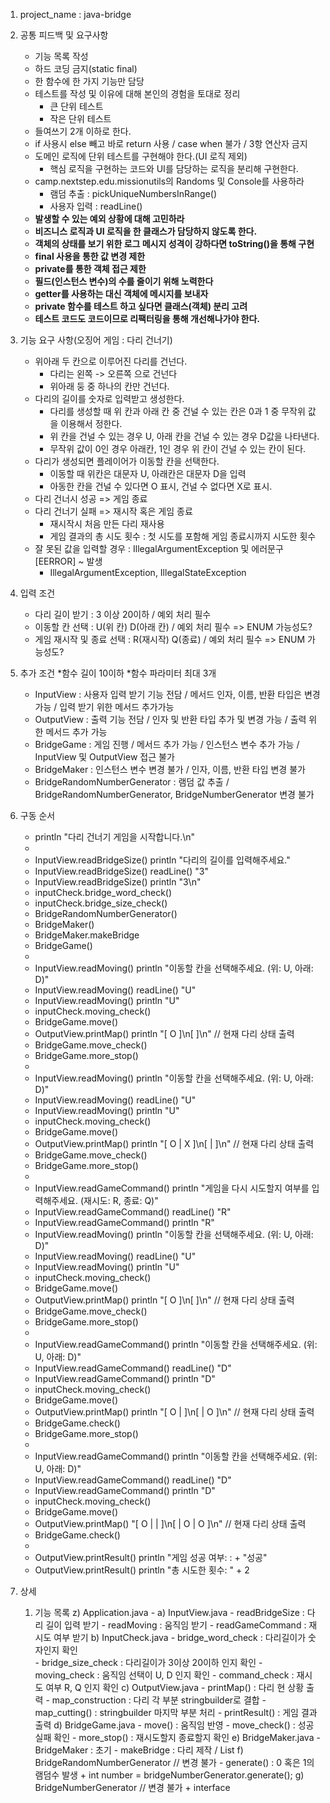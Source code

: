 1. project_name : java-bridge

2. 공통 피드백 및 요구사항
    - 기능 목록 작성
    - 하드 코딩 금지(static final)
    - 한 함수에 한 가지 기능만 담당
    - 테스트를 작성 및 이유에 대해 본인의 경험을 토대로 정리
        + 큰 단위 테스트
        + 작은 단위 테스트
    - 들여쓰기 2개 이하로 한다.
    - if 사용시 else 빼고 바로 return 사용 / case when 불가 / 3항 연산자 금지
    - 도메인 로직에 단위 테스트를 구현해야 한다.(UI 로직 제외)
        + 핵심 로직을 구현하는 코드와 UI를 담당하는 로직을 분리해 구현한다.
    - camp.nextstep.edu.missionutils의 Randoms 및 Console를 사용하라
        + 램덤 추출 : pickUniqueNumbersInRange()
        + 사용자 입력 : readLine()
    - **발생할 수 있는 예외 상황에 대해 고민하라**
    - **비즈니스 로직과 UI 로직을 한 클래스가 담당하지 않도록 한다.**
    - **객체의 상태를 보기 위한 로그 메시지 성격이 강하다면 toString()을 통해 구현**
    - **final 사용을 통한 값 변경 제한**
    - **private를 통한 객체 접근 제한**
    - **필드(인스턴스 변수)의 수를 줄이기 위해 노력한다**
    - **getter를 사용하는 대신 객체에 메시지를 보내자**
    - **private 함수를 테스트 하고 싶다면 클래스(객체) 분리 고려**
    - **테스트 코드도 코드이므로 리팩터링을 통해 개선해나가야 한다.**

3. 기능 요구 사항(오징어 게임 : 다리 건너기)
   - 위아래 두 칸으로 이루어진 다리를 건넌다.
     + 다리는 왼쪽 -> 오른쪽 으로 건넌다
     + 위아래 둥 중 하나의 칸만 건넌다.
   - 다리의 길이를 숫자로 입력받고 생성한다.
     + 다리를 생성할 때 위 칸과 아래 칸 중 건널 수 있는 칸은 0과 1 중 무작위 값을 이용해서 정한다.
     + 위 칸을 건널 수 있는 경우 U, 아래 칸을 건널 수 있는 경우 D값을 나타낸다.
     + 무작위 값이 0인 경우 아래칸, 1인 경우 위 칸이 건널 수 있는 칸이 된다.
   - 다리가 생성되면 플레이어가 이동할 칸을 선택한다.
     + 이동할 때 위칸은 대문자 U, 아래칸은 대문자 D을 입력
     + 아동한 칸을 건널 수 있다면 O 표시, 건널 수 없다면 X로 표시.
   - 다리 건너시 성공 => 게임 종료
   - 다리 건너기 실패 => 재시작 혹은 게임 종료
     + 재시작시 처음 만든 다리 재사용
     + 게임 결과의 총 시도 횟수 : 첫 시도를 포함해 게임 종료시까지 시도한 횟수
   - 잘 못된 값을 입력할 경우 : IllegalArgumentException 및 에러문구 [EERROR] ~ 발생
     + IllegalArgumentException, IllegalStateException

4. 입력 조건
    - 다리 길이 받기 : 3 이상 20이하 / 예외 처리 필수
    - 이동할 칸 선택 : U(위 칸) D(아래 칸) / 예외 처리 필수 => ENUM 가능성도?
    - 게임 재시작 및 종료 선택 : R(재시작) Q(종료) / 예외 처리 필수 => ENUM 가능성도?

5. 추가 조건
    *함수 길이 10이하
    *함수 파라미터 최대 3개
    - InputView : 사용자 입력 받기 기능 전담 / 메서드 인자, 이름, 반환 타입은 변경 가능 / 입력 받기 위한 메서드 추가가능
    - OutputView : 출력 기능 전담 / 인자 및 반환 타입 추가 및 변경 가능 / 출력 위한 메서드 추가 가능
    - BridgeGame : 게임 진행 / 메서드 추가 가능 / 인스턴스 변수 추가 가능 / InputView 및 OutputView 접근 불가
    - BridgeMaker : 인스턴스 변수 변경 불가 / 인자, 이름, 반환 타입 변경 불가
    - BridgeRandomNumberGenerator : 램덤 값 추출 / BridgeRandomNumberGenerator, BridgeNumberGenerator 변경 불가

6. 구동 순서
    - println "다리 건너기 게임을 시작합니다.\n"
    -
    - InputView.readBridgeSize() println "다리의 길이를 입력해주세요."
    - InputView.readBridgeSize() readLine() "3"
    - InputView.readBridgeSize() println "3\n"
    - inputCheck.bridge_word_check()
    - inputCheck.bridge_size_check()
    - BridgeRandomNumberGenerator()
    - BridgeMaker()
    - BridgeMaker.makeBridge
    - BridgeGame()
    -
    - InputView.readMoving() println "이동할 칸을 선택해주세요. (위: U, 아래: D)"
    - InputView.readMoving() readLine() "U"
    - InputView.readMoving() println "U"
    - inputCheck.moving_check()
    - BridgeGame.move()
    - OutputView.printMap() println "[ O ]\n[   ]\n" // 현재 다리 상태 출력
    - BridgeGame.move_check()
    - BridgeGame.more_stop()
    - 
    - InputView.readMoving() println "이동할 칸을 선택해주세요. (위: U, 아래: D)"
    - InputView.readMoving() readLine() "U"
    - InputView.readMoving() println "U"
    - inputCheck.moving_check()
    - BridgeGame.move()
    - OutputView.printMap() println "[ O | X ]\n[   |   ]\n" // 현재 다리 상태 출력
    - BridgeGame.move_check()
    - BridgeGame.more_stop()
    - 
    - InputView.readGameCommand() println "게임을 다시 시도할지 여부를 입력해주세요. (재시도: R, 종료: Q)"
    - InputView.readGameCommand() readLine() "R"
    - InputView.readGameCommand() println "R"
    - InputView.readMoving() println "이동할 칸을 선택해주세요. (위: U, 아래: D)"
    - InputView.readMoving() readLine() "U"
    - InputView.readMoving() println "U"
    - inputCheck.moving_check()
    - BridgeGame.move()
    - OutputView.printMap() println "[ O ]\n[   ]\n" // 현재 다리 상태 출력
    - BridgeGame.move_check()
    - BridgeGame.more_stop()
    -
    - InputView.readGameCommand() println "이동할 칸을 선택해주세요. (위: U, 아래: D)"
    - InputView.readGameCommand() readLine() "D"
    - InputView.readGameCommand() println "D"
    - inputCheck.moving_check()
    - BridgeGame.move()
    - OutputView.printMap() println "[ O |   ]\n[   | O ]\n" // 현재 다리 상태 출력
    - BridgeGame.check()
    - BridgeGame.more_stop()
    -
    - InputView.readGameCommand() println "이동할 칸을 선택해주세요. (위: U, 아래: D)"
    - InputView.readGameCommand() readLine() "D"
    - InputView.readGameCommand() println "D"
    - inputCheck.moving_check()
    - BridgeGame.move()
    - OutputView.printMap() "[ O |   |   ]\n[   | O | O ]\n" // 현재 다리 상태 출력
    - BridgeGame.check()
    -
    - OutputView.printResult() println "게임 성공 여부: : + "성공"
    - OutputView.printResult() println "총 시도한 횟수: " + 2

7. 상세
    1) 기능 목록
        z) Application.java
            - 
        a) InputView.java
            - readBridgeSize : 다리 길이 입력 받기
            - readMoving : 움직임 받기
            - readGameCommand : 재시도 여부 받기
        b) InputCheck.java
            - bridge_word_check : 다리길이가 숫자인지 확인   
            - bridge_size_check : 다리길이가 3이상 20이하 인지 확인
            - moving_check : 움직임 선택이 U, D 인지 확인
            - command_check : 재시도 여부 R, Q 인지 확인
        c) OutputView.java
            - printMap() : 다리 현 상황 출력
            - map_construction : 다리 각 부분 stringbuilder로 결합
            - map_cutting() : stringbuilder 마지막 부분 처리
            - printResult() : 게임 결과 출력
        d) BridgeGame.java
            - move() : 움직임 반영
            - move_check() : 성공 실패 확인
            - more_stop() : 재시도할지 종료할지 확인
        e) BridgeMaker.java
            - BridgeMaker : 초기
            - makeBridge : 다리 제작 / List<String> 
        f) BridgeRandomNumberGenerator // 변경 불가
            - generate() : 0 혹은 1의 램덤수 발생
                + int number = bridgeNumberGenerator.generate();
        g) BridgeNumberGenerator // 변경 불가
            + interface